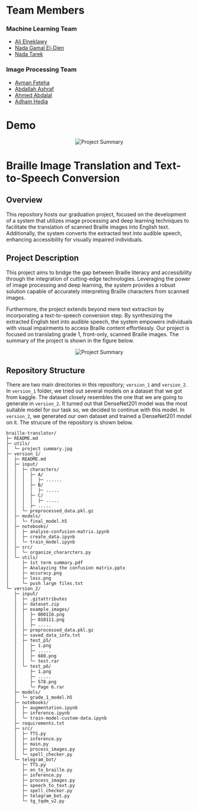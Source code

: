 # Team Members  
### Machine Learning Team
  - [Ali Elneklawy](https://github.com/AliElneklawy)
  - [Nada Gamal El-Dien](https://github.com/nadagamaall22)
  - [Nada Tarek](https://github.com/NadaTarek54)
### Image Processing Team
  - [Ayman Feteha](https://github.com/Ayman-Feteha)
  - [Abdallah Ashraf](https://github.com/3bdallahai)
  - [Ahmed Abdalal](https://github.com/Asyody)
  - [Adham Hedia](https://github.com/Adham-M0)

# Demo


<p align="center">
  <img src="https://github.com/AliElneklawy/braille-translator/blob/main/utils/demo.gif" alt="Project Summary" />
</p>


# Braille Image Translation and Text-to-Speech Conversion

## Overview
This repository hosts our graduation project, focused on the development of a system that utilizes image processing and deep learning techniques to facilitate the translation of scanned Braille images into English text. Additionally, the system converts the extracted text into audible speech, enhancing accessibility for visually impaired individuals.

## Project Description
This project aims to bridge the gap between Braille literacy and accessibility through the integration of cutting-edge technologies. Leveraging the power of image processing and deep learning, the system provides a robust solution capable of accurately interpreting Braille characters from scanned images.

Furthermore, the project extends beyond mere text extraction by incorporating a text-to-speech conversion step. By synthesizing the extracted English text into audible speech, the system empowers individuals with visual impairments to access Braille content effortlessly. Our project is focused on translating grade 1, front-only, scanned Braille images. The summary of the project is shown in the figure below.

<p align="center">
  <img src="https://github.com/AliElneklawy/braille-translation/blob/main/utils/project%20summary.jpg" alt="Project Summary" />
</p>

## Repository Structure

There are two main directories in this repository; `version_1` and `version_2`. In `version_1` folder, we tried out several models on a dataset that we got from kaggle. The dataset closely resembles the one that we are going to generate in `version_2`. It turned out that DenseNet201 model was the most suitable model for our task so, we decided to continue with this model. In `version_2`, we generated our own dataset and trained a DenseNet201 model on it. The strucure of the repository is shown below.

```
braille-translator/
├─ README.md
├─ utils/
│  └─ project summary.jpg
├─ version_1/
│  ├─ README.md
│  ├─ input/
│  │  ├─ characters/
│  │  │  ├─ A/
│  │  │  │  ├─ ......
│  │  │  ├─ B/
│  │  │  │  ├─ .....
│  │  │  ├─ C/
│  │  │  │  ├─ .....
│  │  │  ├─ .....
│  │  └─ preprocessed_data.pkl.gz
│  ├─ models/
│  │  └─ final_model.h5
│  ├─ notebooks/
│  │  ├─ analyse-confusion-matrix.ipynb
│  │  ├─ create_data.ipynb
│  │  └─ train_model.ipynb
│  ├─ src/
│  │  └─ organize_chararcters.py
│  └─ utils/
│     ├─ 1st term summary.pdf
│     ├─ Analayzing the confusion matrix.pptx
│     ├─ accuracy.png
│     ├─ loss.png
│     └─ push large files.txt
└─ version_2/
   ├─ input/
   │  ├─ .gitattributes
   │  ├─ dataset.zip
   │  ├─ example_images/
   │  │  ├─ 000110.png
   │  │  ├─ 010111.png
   │  │  ├─ .....
   │  ├─ preprocessed_data.pkl.gz
   │  ├─ saved_data_info.txt
   │  ├─ test_p5/
   │  │  ├─ 1.png
   │  │  ├─ .....
   │  │  ├─ 680.png
   │  │  └─ test.rar
   │  └─ test_p6/
   │     ├─ 1.png
   │     ├─ .....
   │     ├─ 578.png
   │     └─ Page 6.rar
   ├─ models/
   │  └─ grade_1_model.h5
   ├─ notebooks/
   │  ├─ augmentation.ipynb
   │  ├─ inference.ipynb
   │  └─ train-model-custom-data.ipynb
   ├─ requirements.txt
   ├─ src/
   │  ├─ TTS.py
   │  ├─ inference.py
   │  ├─ main.py
   │  ├─ process_images.py
   │  └─ spell_checker.py
   └─ telegram_bot/
      ├─ TTS.py
      ├─ en_to_braille.py
      ├─ inference.py
      ├─ process_images.py
      ├─ speech_to_text.py
      ├─ spell_checker.py
      ├─ telegram_bot.py
      └─ tg_tqdm_v2.py
```
